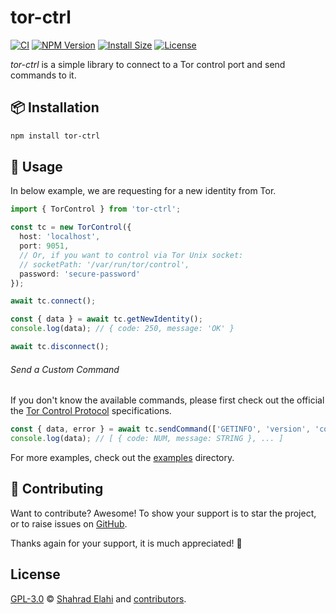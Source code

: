 # tor-ctrl

[![CI](https://github.com/shahradelahi/node-tor-control/actions/workflows/ci.yml/badge.svg)](https://github.com/shahradelahi/node-tor-control/actions/workflows/ci.yml)
[![NPM Version](https://img.shields.io/npm/v/tor-ctrl)](https://www.npmjs.com/package/tor-ctrl)
[![Install Size](https://packagephobia.com/badge?p=tor-ctrl)](https://packagephobia.com/result?p=tor-ctrl)
[![License](https://img.shields.io/github/license/shahradelahi/node-tor-control)](/LICENSE)

_tor-ctrl_ is a simple library to connect to a Tor control port and send commands to it.

## 📦 Installation

```bash
npm install tor-ctrl
```

## 📖 Usage

In below example, we are requesting for a new identity from Tor.

```typescript
import { TorControl } from 'tor-ctrl';

const tc = new TorControl({
  host: 'localhost',
  port: 9051,
  // Or, if you want to control via Tor Unix socket:
  // socketPath: '/var/run/tor/control',
  password: 'secure-password'
});

await tc.connect();

const { data } = await tc.getNewIdentity();
console.log(data); // { code: 250, message: 'OK' }

await tc.disconnect();
```

###### Send a Custom Command

If you don't know the available commands, please first check out the official the [Tor Control Protocol](https://spec.torproject.org/control-spec/commands.html) specifications.

```typescript
const { data, error } = await tc.sendCommand(['GETINFO', 'version', 'config-file']);
console.log(data); // [ { code: NUM, message: STRING }, ... ]
```

For more examples, check out the [examples](/examples) directory.

## 🤝 Contributing

Want to contribute? Awesome! To show your support is to star the project, or to raise issues on [GitHub](https://github.com/shahradelahi/node-tor-control).

Thanks again for your support, it is much appreciated! 🙏

## License

[GPL-3.0](/LICENSE) © [Shahrad Elahi](https://github.com/shahradelahi) and [contributors](https://github.com/shahradelahi/node-tor-control/graphs/contributors).

